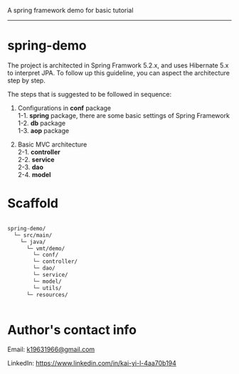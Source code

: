 A spring framework demo for basic tutorial

---

# spring-demo

The project is architected in Spring Framwork 5.2.x, and uses Hibernate 5.x to interpret JPA. 
To follow up this guideline, you can aspect the architecture step by step. <Br/>

The steps that is suggested to be followed in sequence:

1. Configurations in __conf__ package<Br/>
	1-1. __spring__ package, there are some basic settings of Spring Framework<Br/>
	1-2. __db__ package<Br/>
	1-3. __aop__ package<Br/>
	
2. Basic MVC architecture<Br/>
	2-1. __controller__<Br/>
	2-2. __service__<Br/>
	2-3. __dao__<Br/>
	2-4. __model__<Br/>


# Scaffold

```txt

spring-demo/
  └─ src/main/
    └─ java/
      └─ vmt/demo/
    	└─ conf/
    	└─ controller/
    	└─ dao/
    	└─ service/
    	└─ model/
    	└─ utils/
      └─ resources/
  
```

# Author's contact info
Email: k19631966@gmail.com

LinkedIn: https://www.linkedin.com/in/kai-yi-l-4aa70b194
